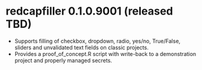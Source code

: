 # redcapfiller 0.1.0.9001 (released TBD)

- Supports filling of checkbox, dropdown, radio, yes/no, True/False, sliders and unvalidated text fields on classic projects.
- Provides a proof_of_concept.R script with write-back to a demonstration project and properly managed secrets.

